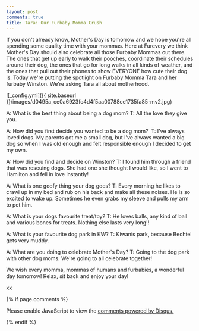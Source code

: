 ```yaml
---
layout: post
comments: true
title: Tara: Our Furbaby Momma Crush
---
```


If you don't already know, Mother's Day is tomorrow and we hope you're all spending some quality time with your mommas. Here at Furevery we think Mother's Day should also celebrate all those Furbaby Mommas out there. The ones that get up early to walk their pooches, coordinate their schedules around their dog, the ones that go for long walks in all kinds of weather, and the ones that pull out their phones to show EVERYONE how cute their dog is. Today we're putting the spotlight on Furbaby Momma Tara and her furbaby Winston. We're asking Tara all about motherhood.

![_config.yml]({{ site.baseurl }}/images/d0495a_ce0a6923fc4d4f5aa00788ce1735fa85-mv2.jpg)

A: What is the best thing about being a dog mom?
T: All the love they give you.

A: How did you first decide you wanted to be a dog mom? 
T: I've always loved dogs. My parents got me a small dog, but I've always wanted a big dog so when I was old enough and felt responsible enough I decided to get my own.

A: How did you find and decide on Winston?
T: I found him through a friend that was rescuing dogs. She had one she thought I would like, so I went to Hamilton and fell in love instantly! 

A: What is one goofy thing your dog goes?
T: Every morning he likes to crawl up in my bed and rub on his back and make all these noises. He is so excited to wake up. Sometimes he even grabs my sleeve and pulls my arm to pet him. 

A: What is your dogs favourite treat/toy?
T: He loves balls, any kind of ball and various bones for treats. Nothing else lasts very long!! 

A: What is your favourite dog park in KW?
T: Kiwanis park, because Bechtel gets very muddy.

A: What are you doing to celebrate Mother's Day?
T: Going to the dog park with other dog moms. We're going to all celebrate together! 

We wish every momma, mommas of humans and furbabies, a wonderful day tomorrow! Relax, sit back and enjoy your day! 

xx

{% if page.comments %}
<div id="disqus_thread"></div>
<script>

/**
*  RECOMMENDED CONFIGURATION VARIABLES: EDIT AND UNCOMMENT THE SECTION BELOW TO INSERT DYNAMIC VALUES FROM YOUR PLATFORM OR CMS.
*  LEARN WHY DEFINING THESE VARIABLES IS IMPORTANT: https://disqus.com/admin/universalcode/#configuration-variables*/
/*
var disqus_config = function () {
this.page.url = PAGE_URL;  // Replace PAGE_URL with your page's canonical URL variable
this.page.identifier = PAGE_IDENTIFIER; // Replace PAGE_IDENTIFIER with your page's unique identifier variable
};
*/
(function() { // DON'T EDIT BELOW THIS LINE
var d = document, s = d.createElement('script');
s.src = 'https://furevery.disqus.com/embed.js';
s.setAttribute('data-timestamp', +new Date());
(d.head || d.body).appendChild(s);
})();
</script>
<noscript>Please enable JavaScript to view the <a href="https://disqus.com/?ref_noscript">comments powered by Disqus.</a></noscript>
                            
{% endif %}
